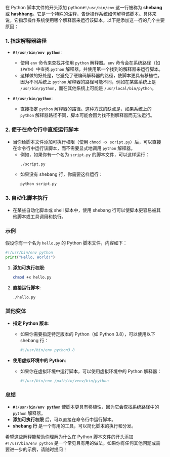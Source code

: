 在 Python 脚本文件的开头添加  python`#!/usr/bin/env` 这一行被称为 **shebang** 或 **hashbang**。它是一个特殊的注释，告诉操作系统如何解释该脚本。具体来说，它指示操作系统使用哪个解释器来运行该脚本。以下是添加这一行的几个主要原因：

### 1. **指定解释器路径**
- **`#!/usr/bin/env python`**:
  - 使用 `env` 命令来查找并使用 `python` 解释器。`env` 命令会在系统路径（如 `$PATH`）中查找 `python` 解释器，并使用第一个找到的解释器来运行脚本。
  - 这样做的好处是，它避免了硬编码解释器的路径，使脚本更具有移植性。因为不同系统上 `python` 解释器的路径可能不同，例如在某些系统上是 `/usr/bin/python`，而在其他系统上可能是 `/usr/local/bin/python`。

- **`#!/usr/bin/python`**:
  - 直接指定 `python` 解释器的路径。这种方式的缺点是，如果系统上的 `python` 解释器路径不同，脚本可能会因为找不到解释器而无法运行。

### 2. **便于在命令行中直接运行脚本**
- 当你给脚本文件添加可执行权限（使用 `chmod +x script.py`）后，可以直接在命令行中运行该脚本，而不需要显式地调用 `python` 解释器。
  - 例如，如果你有一个名为 `script.py` 的脚本文件，可以这样运行：
    ```sh
    ./script.py
    ```
  - 如果没有 shebang 行，你需要这样运行：
    ```sh
    python script.py
    ```

### 3. **自动化脚本执行**
- 在某些自动化脚本或 shell 脚本中，使用 shebang 行可以使脚本更容易被其他脚本或工具调用和执行。

### 示例

假设你有一个名为 `hello.py` 的 Python 脚本文件，内容如下：

```python
#!/usr/bin/env python
print("Hello, World!")
```

1. **添加可执行权限**:
   ```sh
   chmod +x hello.py
   ```

2. **直接运行脚本**:
   ```sh
   ./hello.py
   ```

### 其他变体

- **指定 Python 版本**:
  - 如果你需要指定特定版本的 Python（如 Python 3.8），可以使用以下 shebang 行：
    ```python
    #!/usr/bin/env python3.8
    ```

- **使用虚拟环境中的 Python**:
  - 如果你在虚拟环境中运行脚本，可以使用虚拟环境中的 Python 解释器：
    ```python
    #!/usr/bin/env /path/to/venv/bin/python
    ```

### 总结

- **`#!/usr/bin/env python`** 使脚本更具有移植性，因为它会查找系统路径中的 `python` 解释器。
- **添加可执行权限** 后，可以直接在命令行中运行脚本。
- **shebang 行** 是一个有用的工具，可以简化脚本的执行和分发。

希望这些解释能帮助你理解为什么在 Python 脚本文件的开头添加 `#!/usr/bin/env python` 是一个常见且有用的做法。如果你有任何其他问题或需要进一步的示例，请随时提问！